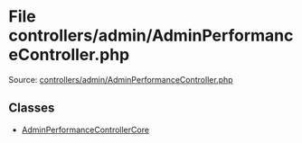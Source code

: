 File controllers/admin/AdminPerformanceController.php
=========

Source: [controllers/admin/AdminPerformanceController.php](https://github.com/PrestaShop/PrestaShop/blob/1.5.3.0/controllers/admin/AdminPerformanceController.php)


Classes
-------

* [AdminPerformanceControllerCore](class.AdminPerformanceControllerCore.md)

